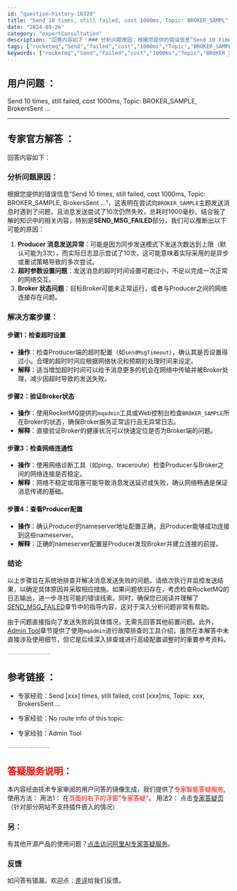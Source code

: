 ```yaml
---
id: "question-history-16320"
title: "Send 10 times, still failed, cost 1000ms, Topic: BROKER_SAMPL"
date: "2024-09-26"
category: "expertConsultation"
description: "回答内容如下：### 分析问题原因：根据您提供的错误信息“Send 10 times, still failed, cost 1000ms, Topic: BROKER_SAMPLE, BrokersSent ...”，这表明在尝试向`BROKER_SAMPLE`主题发送消息时遇到了问题，且消息发送"
tags: ["rocketmq","Send","failed","cost","1000ms","Topic","BROKER_SAMPLE"]
keywords: ["rocketmq","Send","failed","cost","1000ms","Topic","BROKER_SAMPLE"]
---
```


## 用户问题 ： 
 Send 10 times, still failed, cost 1000ms, Topic: BROKER_SAMPLE, BrokersSent ...  

---------------
## 专家官方解答 ：

回答内容如下：

### 分析问题原因：

根据您提供的错误信息“Send 10 times, still failed, cost 1000ms, Topic: BROKER_SAMPLE, BrokersSent ...”，这表明在尝试向`BROKER_SAMPLE`主题发送消息时遇到了问题，且消息发送尝试了10次仍然失败，总耗时1000毫秒。结合我了解的知识中的相关内容，特别是**SEND_MSG_FAILED**部分，我们可以推断出以下可能的原因：

1. **Producer 消息发送异常**：可能是因为同步发送模式下发送次数达到上限（默认可能为3次），而实际日志显示尝试了10次，这可能意味着实际采用的是异步或重试策略导致的多次尝试。
2. **超时参数设置问题**：发送消息的超时时间设置可能过小，不足以完成一次正常的网络交互。
3. **Broker 状态问题**：目标Broker可能未正常运行，或者与Producer之间的网络连接存在问题。

### 解决方案步骤：

#### 步骤1：检查超时设置
- **操作**：检查Producer端的超时配置（如`sendMsgTimeout`），确认其是否设置得过小。合理的超时时间应根据网络状况和预期的处理时间来设定。
- **解释**：适当增加超时时间可以给予消息更多的机会在网络中传输并被Broker处理，减少因超时导致的发送失败。

#### 步骤2：验证Broker状态
- **操作**：使用RocketMQ提供的`mqadmin`工具或Web控制台检查`BROKER_SAMPLE`所在Broker的状态，确保Broker服务正常运行且无异常日志。
- **解释**：直接验证Broker的健康状况可以快速定位是否为Broker端的问题。

#### 步骤3：检查网络连通性
- **操作**：使用网络诊断工具（如ping、traceroute）检查Producer与Broker之间的网络连接是否稳定。
- **解释**：网络不稳定或阻塞可能导致消息发送延迟或失败，确认网络畅通是保证消息传递的基础。

#### 步骤4：查看Producer配置
- **操作**：确认Producer的nameserver地址配置正确，且Producer能够成功连接到这些nameserver。
- **解释**：正确的nameserver配置是Producer发现Broker并建立连接的前提。

### 结论

以上步骤旨在系统地排查并解决消息发送失败的问题。请依次执行并监控发送结果，以确定具体原因并采取相应措施。如果问题依旧存在，考虑检查RocketMQ的日志输出，进一步寻找可能的错误线索。同时，确保您已阅读并理解了[SEND_MSG_FAILED](#DDcMX)章节中的指导内容，这对于深入分析问题非常有帮助。

由于问题直接指向了发送失败的具体情况，无需先回答其他前置问题。此外，[Admin Tool](#ET02w)章节提供了使用`mqadmin`进行故障排查的工具介绍，虽然在本解答中未直接涉及使用细节，但它是后续深入排查或进行高级配置调整时的重要参考资料。


<font color="#949494">---------------</font> 


## 参考链接 ：

* 专家经验：Send [xxx] times, still failed, cost [xxx]ms, Topic: xxx, BrokersSent ... 
 
 * 专家经验：No route info of this topic: 
 
 * 专家经验：Admin Tool 


 <font color="#949494">---------------</font> 
 


## <font color="#FF0000">答疑服务说明：</font> 

本内容经由技术专家审阅的用户问答的镜像生成，我们提供了<font color="#FF0000">专家智能答疑服务</font>,使用方法：
用法1： 在<font color="#FF0000">页面的右下的浮窗”专家答疑“</font>。
用法2： 点击[专家答疑页](https://answer.opensource.alibaba.com/docs/intro)（针对部分网站不支持插件嵌入的情况）
### 另：


有其他开源产品的使用问题？[点击访问阿里AI专家答疑服务](https://answer.opensource.alibaba.com/docs/intro)。
### 反馈
如问答有错漏，欢迎点：[差评](https://ai.nacos.io/user/feedbackByEnhancerGradePOJOID?enhancerGradePOJOId=17197)给我们反馈。
